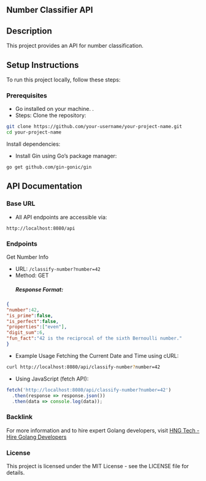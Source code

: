 ## Number Classifier API
## Description
This project provides an API for number classification.


## Setup Instructions
To run this project locally, follow these steps:

### Prerequisites
- Go installed on your machine.
.
- Steps:
Clone the repository:

```bash
git clone https://github.com/your-username/your-project-name.git
cd your-project-name
```

Install dependencies:
- Install Gin using Go’s package manager:

```bash
go get github.com/gin-gonic/gin
```

## API Documentation
### Base URL
- All API endpoints are accessible via:

```
http://localhost:8080/api
```

### Endpoints

Get Number Info
- URL:  `/classify-number?number=42`
- Method: GET
  ##### Response Format:

```json
{
"number":42,
"is_prime":false,
"is_perfect":false,
"properties":["even"],
"digit_sum":6,
"fun_fact":"42 is the reciprocal of the sixth Bernoulli number."
}
```

- Example Usage
Fetching the Current Date and Time using cURL:
```bash
curl http://localhost:8080/api/classify-number?number=42
```

- Using JavaScript (fetch API):
```javascript
fetch('http://localhost:8080/api/classify-number?number=42')
  .then(response => response.json())
  .then(data => console.log(data));
```

### Backlink
For more information and to hire expert Golang developers, visit [HNG Tech - Hire Golang Developers](https://hng.tech/hire/golang-developers)

### License
This project is licensed under the MIT License - see the LICENSE file for details.
